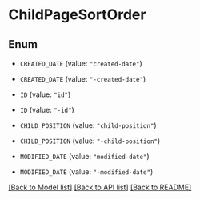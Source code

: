 # ChildPageSortOrder

## Enum


* `CREATED_DATE` (value: `"created-date"`)

* `CREATED_DATE` (value: `"-created-date"`)

* `ID` (value: `"id"`)

* `ID` (value: `"-id"`)

* `CHILD_POSITION` (value: `"child-position"`)

* `CHILD_POSITION` (value: `"-child-position"`)

* `MODIFIED_DATE` (value: `"modified-date"`)

* `MODIFIED_DATE` (value: `"-modified-date"`)


[[Back to Model list]](../README.md#documentation-for-models) [[Back to API list]](../README.md#documentation-for-api-endpoints) [[Back to README]](../README.md)


